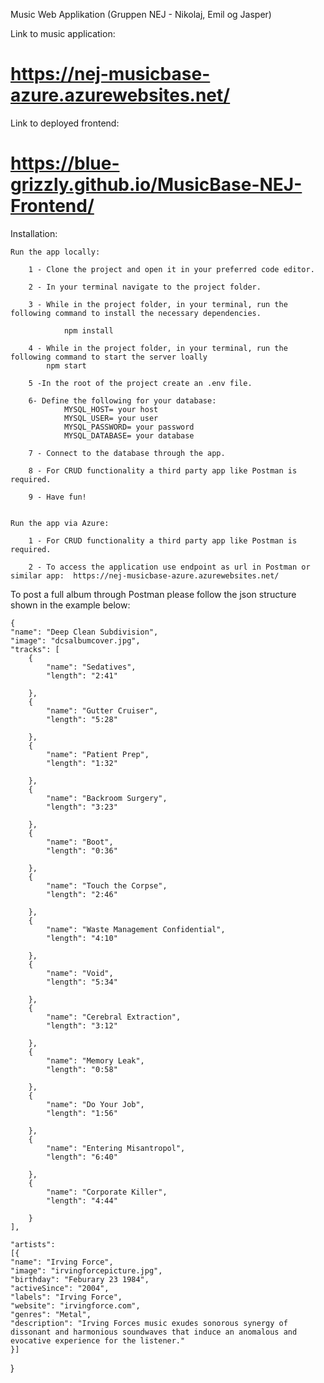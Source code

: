 Music Web Applikation (Gruppen NEJ - Nikolaj, Emil og Jasper)

Link to music application: 
#        https://nej-musicbase-azure.azurewebsites.net/

Link to deployed frontend: 
#       https://blue-grizzly.github.io/MusicBase-NEJ-Frontend/

Installation:

    Run the app locally:

        1 - Clone the project and open it in your preferred code editor.

        2 - In your terminal navigate to the project folder. 

        3 - While in the project folder, in your terminal, run the following command to install the necessary dependencies.

                npm install

        4 - While in the project folder, in your terminal, run the following command to start the server loally
            npm start

        5 -In the root of the project create an .env file. 

        6- Define the following for your database: 
                MYSQL_HOST= your host
                MYSQL_USER= your user 
                MYSQL_PASSWORD= your password
                MYSQL_DATABASE= your database

        7 - Connect to the database through the app.

        8 - For CRUD functionality a third party app like Postman is required.

        9 - Have fun!


    Run the app via Azure:

        1 - For CRUD functionality a third party app like Postman is required.

        2 - To access the application use endpoint as url in Postman or similar app:  https://nej-musicbase-azure.azurewebsites.net/




To post a full album through Postman please follow the json structure shown in the example below:

    {
    "name": "Deep Clean Subdivision",
    "image": "dcsalbumcover.jpg",
    "tracks": [
        {
            "name": "Sedatives",
            "length": "2:41"

        },
        {
            "name": "Gutter Cruiser",
            "length": "5:28"

        },
        {
            "name": "Patient Prep",
            "length": "1:32"

        },        
        {
            "name": "Backroom Surgery",
            "length": "3:23"

        },        
        {
            "name": "Boot",
            "length": "0:36"

        },        
        {
            "name": "Touch the Corpse",
            "length": "2:46"

        },        
        {
            "name": "Waste Management Confidential",
            "length": "4:10"

        },        
        {
            "name": "Void",
            "length": "5:34"

        },        
        {
            "name": "Cerebral Extraction",
            "length": "3:12"

        },        
        {
            "name": "Memory Leak",
            "length": "0:58"

        },        
        {
            "name": "Do Your Job",
            "length": "1:56"

        },        
        {
            "name": "Entering Misantropol",
            "length": "6:40"

        },        
        {
            "name": "Corporate Killer",
            "length": "4:44"

        }
    ],

    "artists":
    [{
    "name": "Irving Force",
    "image": "irvingforcepicture.jpg",
    "birthday": "Feburary 23 1984",
    "activeSince": "2004",
    "labels": "Irving Force",
    "website": "irvingforce.com",
    "genres": "Metal",
    "description": "Irving Forces music exudes sonorous synergy of dissonant and harmonious soundwaves that induce an anomalous and evocative experience for the listener."
    }]
}
